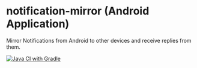 # notification-mirror (Android Application)

Mirror Notifications from Android to other devices and receive replies from them.

[![Java CI with Gradle](https://github.com/z3r0r4/notification-mirror/actions/workflows/gradle.yml/badge.svg?branch=master)](https://github.com/z3r0r4/notification-mirror/actions/workflows/gradle.yml)
